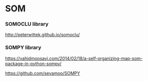 # SOM



### SOMOCLU library

http://peterwittek.github.io/somoclu/



### SOMPY library

https://vahidmoosavi.com/2014/02/18/a-self-organizing-map-som-package-in-python-sompy/

https://github.com/sevamoo/SOMPY


